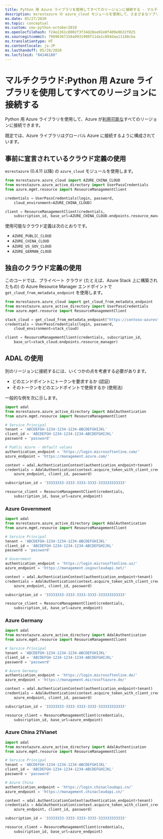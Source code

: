 ```yaml
---
title: Python 用 Azure ライブラリを使用してすべてのリージョンに接続する - マルチクラウド
description: msrestazure の azure_cloud モジュールを使用して、さまざまなソブリン リージョンで Azure に接続する方法
ms.date: 05/27/2020
ms.topic: conceptual
ms.custom: seo-python-october2019
ms.openlocfilehash: f24e2261c8002f3f34d28ee02e0f409e8632f825
ms.sourcegitcommit: 79890367158a9931909f11da1c894daa11188cba
ms.translationtype: HT
ms.contentlocale: ja-JP
ms.lasthandoff: 05/28/2020
ms.locfileid: "84146180"
---
```

# <a name="multi-cloud-connect-to-all-regions-with-the-azure-libraries-for-python"></a>マルチクラウド:Python 用 Azure ライブラリを使用してすべてのリージョンに接続する

Python 用 Azure ライブラリを使用して、Azure が[利用可能な](https://azure.microsoft.com/regions/services)すべてのリージョンに接続できます。

既定では、Azure ライブラリはグローバル Azure に接続するように構成されています。

## <a name="using-pre-declared-cloud-definition"></a>事前に宣言されているクラウド定義の使用

`msrestazure` (0.4.11 以降) の `azure_cloud` モジュールを使用します。

```python
from msrestazure.azure_cloud import AZURE_CHINA_CLOUD
from msrestazure.azure_active_directory import UserPassCredentials
from azure.mgmt.resource import ResourceManagementClient

credentials = UserPassCredentials(login, password,
    cloud_environment=AZURE_CHINA_CLOUD)

client = ResourceManagementClient(credentials,
    subscription_id, base_url=AZURE_CHINA_CLOUD.endpoints.resource_manager)
```
  
使用可能なクラウド定義は次のとおりです。

- `AZURE_PUBLIC_CLOUD`
- `AZURE_CHINA_CLOUD`
- `AZURE_US_GOV_CLOUD`
- `AZURE_GERMAN_CLOUD`

## <a name="using-your-own-cloud-definition"></a>独自のクラウド定義の使用

このコードでは、プライベート クラウド (たとえば、Azure Stack 上に構築されたもの) の Azure Resource Manager エンドポイントで `get_cloud_from_metadata_endpoint` を使用します。

```python
from msrestazure.azure_cloud import get_cloud_from_metadata_endpoint
from msrestazure.azure_active_directory import UserPassCredentials
from azure.mgmt.resource import ResourceManagementClient

stack_cloud = get_cloud_from_metadata_endpoint("https://contoso-azurestack-arm-endpoint.com")
credentials = UserPassCredentials(login, password,
    cloud_environment=stack_cloud)

client = ResourceManagementClient(credentials, subscription_id,
    base_url=stack_cloud.endpoints.resource_manager)
```

## <a name="using-adal"></a>ADAL の使用

別のリージョンに接続するには、いくつかの点を考慮する必要があります。

- どのエンドポイントにトークンを要求するか (認証)
- そのトークンをどのエンドポイントで使用するか (使用法)

一般的な例を次に示します。

```python
import adal
from msrestazure.azure_active_directory import AdalAuthentication
from azure.mgmt.resource import ResourceManagementClient

# Service Principal
tenant = 'ABCDEFGH-1234-1234-1234-ABCDEFGHIJKL'
client_id = 'ABCDEFGH-1234-1234-1234-ABCDEFGHIJKL'
password = 'password'

# Public Azure - default values
authentication_endpoint = 'https://login.microsoftonline.com/'
azure_endpoint = 'https://management.azure.com/'

context = adal.AuthenticationContext(authentication_endpoint+tenant)
credentials = AdalAuthentication(context.acquire_token_with_client_credentials,
    azure_endpoint, client_id, password)

subscription_id = '33333333-3333-3333-3333-333333333333'

resource_client = ResourceManagementClient(credentials,
    subscription_id, base_url=azure_endpoint)
```

### <a name="azure-government"></a>Azure Government

```python
import adal
from msrestazure.azure_active_directory import AdalAuthentication
from azure.mgmt.resource import ResourceManagementClient

# Service Principal
tenant = 'ABCDEFGH-1234-1234-1234-ABCDEFGHIJKL'
client_id = 'ABCDEFGH-1234-1234-1234-ABCDEFGHIJKL'
password = 'password'

# Government
authentication_endpoint = 'https://login.microsoftonline.us/'
azure_endpoint = 'https://management.usgovcloudapi.net/'

context = adal.AuthenticationContext(authentication_endpoint+tenant)
credentials = AdalAuthentication(context.acquire_token_with_client_credentials,
    azure_endpoint, client_id, password)

subscription_id = '33333333-3333-3333-3333-333333333333'

resource_client = ResourceManagementClient(credentials,
    subscription_id, base_url=azure_endpoint)
```

### <a name="azure-germany"></a>Azure Germany

```python
import adal
from msrestazure.azure_active_directory import AdalAuthentication
from azure.mgmt.resource import ResourceManagementClient

# Service Principal
tenant = 'ABCDEFGH-1234-1234-1234-ABCDEFGHIJKL'
client_id = 'ABCDEFGH-1234-1234-1234-ABCDEFGHIJKL'
password = 'password'

# Azure Germany
authentication_endpoint = 'https://login.microsoftonline.de/'
azure_endpoint = 'https://management.microsoftazure.de/'

context = adal.AuthenticationContext(authentication_endpoint+tenant)
credentials = AdalAuthentication(context.acquire_token_with_client_credentials,
    azure_endpoint, client_id, password)

subscription_id = '33333333-3333-3333-3333-333333333333'

resource_client = ResourceManagementClient(credentials,
    subscription_id, base_url=azure_endpoint)
```

### <a name="azure-china-21vianet"></a>Azure China 21Vianet

```python
import adal
from msrestazure.azure_active_directory import AdalAuthentication
from azure.mgmt.resource import ResourceManagementClient

# Service Principal
tenant = 'ABCDEFGH-1234-1234-1234-ABCDEFGHIJKL'
client_id = 'ABCDEFGH-1234-1234-1234-ABCDEFGHIJKL'
password = 'password'

# Azure China
authentication_endpoint = 'https://login.chinacloudapi.cn/'
azure_endpoint = 'https://management.chinacloudapi.cn/'

context = adal.AuthenticationContext(authentication_endpoint+tenant)
credentials = AdalAuthentication(context.acquire_token_with_client_credentials,
    azure_endpoint, client_id, password)

subscription_id = '33333333-3333-3333-3333-333333333333'

resource_client = ResourceManagementClient(credentials,
    subscription_id, base_url=azure_endpoint)
```
